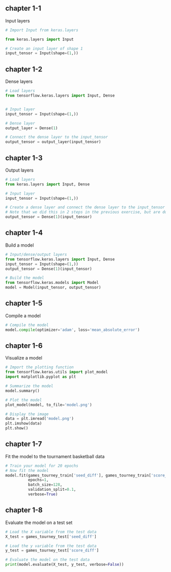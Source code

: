 ## chapter 1-1

Input layers

```python
# Import Input from keras.layers

from keras.layers import Input

# Create an input layer of shape 1
input_tensor = Input(shape=(1,))

```

## chapter 1-2

Dense layers

```python
# Load layers
from tensorflow.keras.layers import Input, Dense


# Input layer
input_tensor = Input(shape=(1,))

# Dense layer
output_layer = Dense(1)

# Connect the dense layer to the input_tensor
output_tensor = output_layer(input_tensor)

```

## chapter 1-3

Output layers

```python
# Load layers
from keras.layers import Input, Dense

# Input layer
input_tensor = Input(shape=(1,))

# Create a dense layer and connect the dense layer to the input_tensor in one step
# Note that we did this in 2 steps in the previous exercise, but are doing it in one step now
output_tensor = Dense(1)(input_tensor)

```

## chapter 1-4

Build a model

```python
# Input/dense/output layers
from tensorflow.keras.layers import Input, Dense
input_tensor = Input(shape=(1,))
output_tensor = Dense(1)(input_tensor)

# Build the model
from tensorflow.keras.models import Model 
model = Model(input_tensor, output_tensor)

```

## chapter 1-5

Compile a model

```python
# Compile the model
model.compile(optimizer='adam', loss='mean_absolute_error')

```

## chapter 1-6

Visualize a model

```python
# Import the plotting function
from tensorflow.keras.utils import plot_model
import matplotlib.pyplot as plt

# Summarize the model
model.summary()

# Plot the model
plot_model(model, to_file='model.png')

# Display the image
data = plt.imread('model.png')
plt.imshow(data)
plt.show()

```

## chapter 1-7

Fit the model to the tournament basketball data

```python
# Train your model for 20 epochs
# Now fit the model
model.fit(games_tourney_train['seed_diff'], games_tourney_train['score_diff'],
          epochs=1,
          batch_size=128,
          validation_split=0.1,
          verbose=True)

```

## chapter 1-8

Evaluate the model on a test set

```python
# Load the X variable from the test data
X_test = games_tourney_test['seed_diff']

# Load the y variable from the test data
y_test = games_tourney_test['score_diff']

# Evaluate the model on the test data
print(model.evaluate(X_test, y_test, verbose=False))

```

